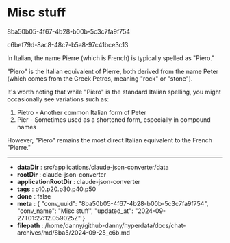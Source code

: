# Misc stuff

8ba50b05-4f67-4b28-b00b-5c3c7fa9f754

c6bef79d-8ac8-48c7-b5a8-97c41bce3c13

 In Italian, the name Pierre (which is French) is typically spelled as "Piero."

"Piero" is the Italian equivalent of Pierre, both derived from the name Peter (which comes from the Greek Petros, meaning "rock" or "stone"). 

It's worth noting that while "Piero" is the standard Italian spelling, you might occasionally see variations such as:

1. Pietro - Another common Italian form of Peter
2. Pier - Sometimes used as a shortened form, especially in compound names

However, "Piero" remains the most direct Italian equivalent to the French "Pierre."

---

* **dataDir** : src/applications/claude-json-converter/data
* **rootDir** : claude-json-converter
* **applicationRootDir** : claude-json-converter
* **tags** : p10.p20.p30.p40.p50
* **done** : false
* **meta** : {
  "conv_uuid": "8ba50b05-4f67-4b28-b00b-5c3c7fa9f754",
  "conv_name": "Misc stuff",
  "updated_at": "2024-09-27T01:27:12.059025Z"
}
* **filepath** : /home/danny/github-danny/hyperdata/docs/chat-archives/md/8ba5/2024-09-25_c6b.md